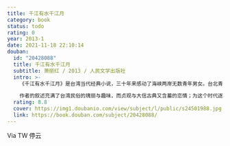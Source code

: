 ```yaml
---
title: 千江有水千江月
category: book
status: todo
rating: 0
year: 2013-1
date: 2021-11-18 22:10:14
douban:
  id: "20428088"
  title: 千江有水千江月
  subtitle: 萧丽红 / 2013 / 人民文学出版社
  intro: >-
    《千江有水千江月》是台湾当代经典小说，三十年来感动了海峡两岸无数青年男女。台北青年大信初到布袋，经女主角贞观导游地方，两人因而相恋。后来贞观至台北上班，大信至金门当兵，两人之间的情愫产生变化。

    作者的叙述充满了台湾民俗的瑰丽与趣味，而贞观与大信古典又含蓄的恋情；为这个时代逐渐失去的纯然恋歌，悠悠地低吟了一遍……
  rating: 8.8
  cover: https://img1.doubanio.com/view/subject/l/public/s24501988.jpg
  link: https://book.douban.com/subject/20428088/
---
```


Via TW 停云